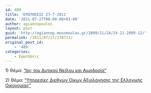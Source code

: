 ```yaml
---
id: 489
title: 'ΕΡΩΤΗΣΕΙΣ 27-7-2011'
date: '2011-07-27T00:00:00+03:00'
author: agiannopoulos
layout: post
guid: 'http://agiannop.mousmoulas.gr/2009/11/24/24-11-2009-12/'
permalink: /2011/07/27/270711/
original_post_id:
    - '489'
categories:
    - Ερωτήσεις
---
```


1\) Θέμα: [“Ιός του Δυτικού Νείλου και Αιμοδοσία”](/wp-content/uploads/2009/11/27072011_ios_dytikou_neilou.pdf)

2\) Θέμα: [“Υπηρεσίες Διεθνών Οίκων Αξιολόγησης της Ελληνικής Οικονομίας”](/wp-content/uploads/2009/11/27072011_diethneis_oikoi.pdf)
